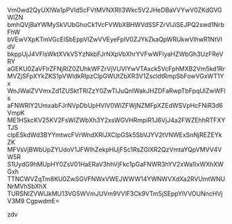 Vm0wd2QyUXlWa1pPVldScFVtMVNXRll3Wkc5V2JHeDBaVVYwV0ZKdGVGWlZN
bmhQVjBaYWMySkVUbGhoCk1VcFVWbXBHWVdSSFZrVlJiSEJPQ2swd1NrbFhW
bVEwVXpKTmVGcElSbEppVlZwVVEyeFplV0ZJYkZkaQpWRUkwVlhwR1NtVldV
bkppUjJ4VFlsWktXVkV5YzNkbFJrNXpVbXhrYVFwWFIyaHZWbGh3UzFReVRY
aGEKU0ZaVFlrZFNjRlZ0ZUhkWFZrVjVUVlYwVTAxck5VcFphMXB2Vm5kd1Rr
MVZjSFpXYkZKS1pVWldkRlpzClpGWUtZbXR3V1ZscldtRmpSbFowVGxWT1Yx
WnJWalZVVmxZd1ZUSktTRlZzY0ZwTlJuQnlWakJHZDFaRwpTbFpqUlZwWFls
aFNWRlY2UmxabFJrNVpDbUpHVlV0WlZFWjNZMFpXZEdWSVpHcFNiR3d6VmpK
ME1HSkcKV25KV2FsWlZWbXh3Y2xsWGVHRmpiR1J6VjJ4a2FWZEhhRTFXYTJS
clpESkdWd3BYYmtwcFVrWndXRlJXClpGSk5SbVJYV2tVNWExSnNjREZEYkZK
MFVsVjBWbUpZYUdoV1JFWlhZekpHUjFSc1RsZGlXR2QzVmtaYQpVMVV4VW5R
S1UydG9hMUpHY0ZsV01HaERaV3hhVjFkc1pGaFNWR3hYV2xWa1IxWXhXWGxh
TTNCWVZqTm8KU0ZwSGVFNWxVWEJWWW14YWNWVXdXa2RVUmtWNUNrMVhSbXhX
TURSNlZVWlJkMU13VG5WVmJUVm9VVlF3Ck9VTm5jSEppYlVVOUNncHVjV3M9
CgpwdmE=

zdv